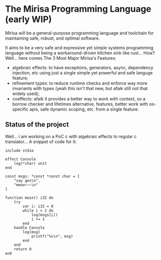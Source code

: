 # The Mirisa Programming Language (early WIP)

Mirisa will be a general-purpose programming language and toolchain for maintaining safe, robust, and optimal software.

It aims to be a very safe and expressive yet simple systems programming language without being a workaround-driven kitchen sink like rust… How? Well… here comes The 3 Most Major Mirisa's Features:

* algebraic effects: to have exceptions, generators, async, dependency injection, etc using just a single simple yet powerful and safe languge feature;
* refinement types: to reduce runtime checks and enforce way more invariants with types (yeah this isn't that new, but afaik still not that widely used);
* coeffects: afaik it provides a better way to work with context, so a borrow checker and lifetimes alternative, features, better work with os-specific apis, safe dynamic scoping, etc. from a single feature.

## Status of the project

Well… i am working on a PoC c with algebraic effects to regular c translator… A snippet of code for it:

```
include stdio

effect Console
    log(*char) unit
end

const msgs: *const *const char = [
    "say gex\n",
    "meow~~~\n"
]

function main() i32 do
    try
        var i: i32 = 0
        while i < 2 do
            log(msgs[i])
            i += 1
        end
    handle Console
        log(msg)
            printf("%s\n", msg)
        end
    end
    return 0
end
```
